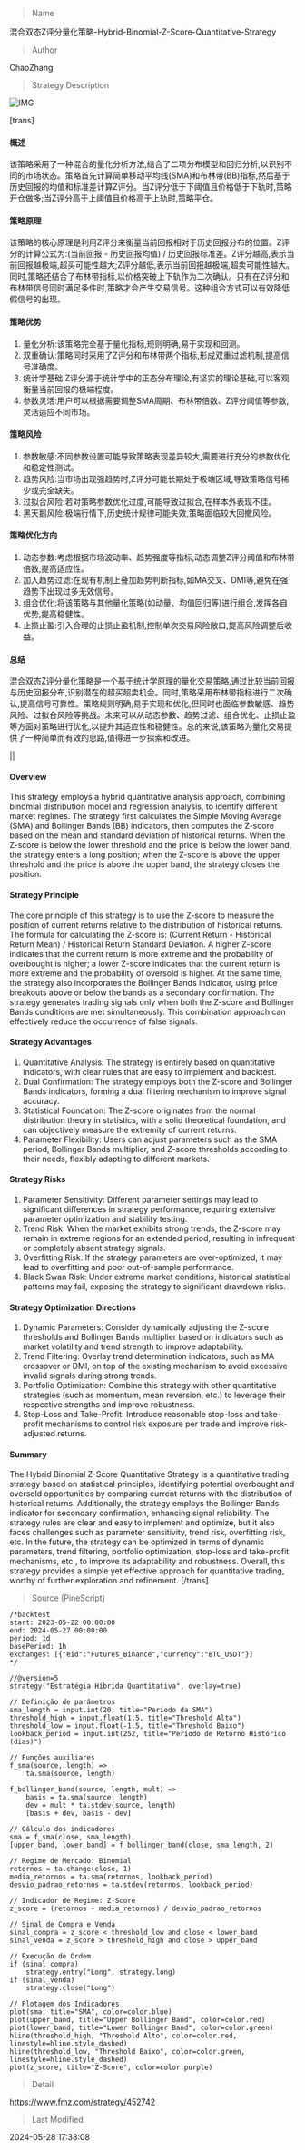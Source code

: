 
> Name

混合双态Z评分量化策略-Hybrid-Binomial-Z-Score-Quantitative-Strategy

> Author

ChaoZhang

> Strategy Description

![IMG](https://www.fmz.com/upload/asset/12be8e880763cfb4b1b.png)

[trans]
#### 概述
该策略采用了一种混合的量化分析方法,结合了二项分布模型和回归分析,以识别不同的市场状态。策略首先计算简单移动平均线(SMA)和布林带(BB)指标,然后基于历史回报的均值和标准差计算Z评分。当Z评分低于下阈值且价格低于下轨时,策略开仓做多;当Z评分高于上阈值且价格高于上轨时,策略平仓。

#### 策略原理
该策略的核心原理是利用Z评分来衡量当前回报相对于历史回报分布的位置。Z评分的计算公式为:(当前回报 - 历史回报均值) / 历史回报标准差。Z评分越高,表示当前回报越极端,超买可能性越大;Z评分越低,表示当前回报越极端,超卖可能性越大。同时,策略还结合了布林带指标,以价格突破上下轨作为二次确认。只有在Z评分和布林带信号同时满足条件时,策略才会产生交易信号。这种组合方式可以有效降低假信号的出现。

#### 策略优势
1. 量化分析:该策略完全基于量化指标,规则明确,易于实现和回测。
2. 双重确认:策略同时采用了Z评分和布林带两个指标,形成双重过滤机制,提高信号准确度。
3. 统计学基础:Z评分源于统计学中的正态分布理论,有坚实的理论基础,可以客观衡量当前回报的极端程度。
4. 参数灵活:用户可以根据需要调整SMA周期、布林带倍数、Z评分阈值等参数,灵活适应不同市场。

#### 策略风险
1. 参数敏感:不同参数设置可能导致策略表现差异较大,需要进行充分的参数优化和稳定性测试。
2. 趋势风险:当市场出现强趋势时,Z评分可能长期处于极端区域,导致策略信号稀少或完全缺失。
3. 过拟合风险:若对策略参数优化过度,可能导致过拟合,在样本外表现不佳。
4. 黑天鹅风险:极端行情下,历史统计规律可能失效,策略面临较大回撤风险。

#### 策略优化方向
1. 动态参数:考虑根据市场波动率、趋势强度等指标,动态调整Z评分阈值和布林带倍数,提高适应性。
2. 加入趋势过滤:在现有机制上叠加趋势判断指标,如MA交叉、DMI等,避免在强趋势下出现过多无效信号。
3. 组合优化:将该策略与其他量化策略(如动量、均值回归等)进行组合,发挥各自优势,提高稳健性。
4. 止损止盈:引入合理的止损止盈机制,控制单次交易风险敞口,提高风险调整后收益。

#### 总结
混合双态Z评分量化策略是一个基于统计学原理的量化交易策略,通过比较当前回报与历史回报分布,识别潜在的超买超卖机会。同时,策略采用布林带指标进行二次确认,提高信号可靠性。策略规则明确,易于实现和优化,但同时也面临参数敏感、趋势风险、过拟合风险等挑战。未来可以从动态参数、趋势过滤、组合优化、止损止盈等方面对策略进行优化,以提升其适应性和稳健性。总的来说,该策略为量化交易提供了一种简单而有效的思路,值得进一步探索和改进。

|| 

#### Overview
This strategy employs a hybrid quantitative analysis approach, combining binomial distribution model and regression analysis, to identify different market regimes. The strategy first calculates the Simple Moving Average (SMA) and Bollinger Bands (BB) indicators, then computes the Z-score based on the mean and standard deviation of historical returns. When the Z-score is below the lower threshold and the price is below the lower band, the strategy enters a long position; when the Z-score is above the upper threshold and the price is above the upper band, the strategy closes the position.

#### Strategy Principle
The core principle of this strategy is to use the Z-score to measure the position of current returns relative to the distribution of historical returns. The formula for calculating the Z-score is: (Current Return - Historical Return Mean) / Historical Return Standard Deviation. A higher Z-score indicates that the current return is more extreme and the probability of overbought is higher; a lower Z-score indicates that the current return is more extreme and the probability of oversold is higher. At the same time, the strategy also incorporates the Bollinger Bands indicator, using price breakouts above or below the bands as a secondary confirmation. The strategy generates trading signals only when both the Z-score and Bollinger Bands conditions are met simultaneously. This combination approach can effectively reduce the occurrence of false signals.

#### Strategy Advantages
1. Quantitative Analysis: The strategy is entirely based on quantitative indicators, with clear rules that are easy to implement and backtest.
2. Dual Confirmation: The strategy employs both the Z-score and Bollinger Bands indicators, forming a dual filtering mechanism to improve signal accuracy.
3. Statistical Foundation: The Z-score originates from the normal distribution theory in statistics, with a solid theoretical foundation, and can objectively measure the extremity of current returns.
4. Parameter Flexibility: Users can adjust parameters such as the SMA period, Bollinger Bands multiplier, and Z-score thresholds according to their needs, flexibly adapting to different markets.

#### Strategy Risks
1. Parameter Sensitivity: Different parameter settings may lead to significant differences in strategy performance, requiring extensive parameter optimization and stability testing.
2. Trend Risk: When the market exhibits strong trends, the Z-score may remain in extreme regions for an extended period, resulting in infrequent or completely absent strategy signals.
3. Overfitting Risk: If the strategy parameters are over-optimized, it may lead to overfitting and poor out-of-sample performance.
4. Black Swan Risk: Under extreme market conditions, historical statistical patterns may fail, exposing the strategy to significant drawdown risks.

#### Strategy Optimization Directions
1. Dynamic Parameters: Consider dynamically adjusting the Z-score thresholds and Bollinger Bands multiplier based on indicators such as market volatility and trend strength to improve adaptability.
2. Trend Filtering: Overlay trend determination indicators, such as MA crossover or DMI, on top of the existing mechanism to avoid excessive invalid signals during strong trends.
3. Portfolio Optimization: Combine this strategy with other quantitative strategies (such as momentum, mean reversion, etc.) to leverage their respective strengths and improve robustness.
4. Stop-Loss and Take-Profit: Introduce reasonable stop-loss and take-profit mechanisms to control risk exposure per trade and improve risk-adjusted returns.

#### Summary
The Hybrid Binomial Z-Score Quantitative Strategy is a quantitative trading strategy based on statistical principles, identifying potential overbought and oversold opportunities by comparing current returns with the distribution of historical returns. Additionally, the strategy employs the Bollinger Bands indicator for secondary confirmation, enhancing signal reliability. The strategy rules are clear and easy to implement and optimize, but it also faces challenges such as parameter sensitivity, trend risk, overfitting risk, etc. In the future, the strategy can be optimized in terms of dynamic parameters, trend filtering, portfolio optimization, stop-loss and take-profit mechanisms, etc., to improve its adaptability and robustness. Overall, this strategy provides a simple yet effective approach for quantitative trading, worthy of further exploration and refinement.
[/trans]



> Source (PineScript)

``` pinescript
/*backtest
start: 2023-05-22 00:00:00
end: 2024-05-27 00:00:00
period: 1d
basePeriod: 1h
exchanges: [{"eid":"Futures_Binance","currency":"BTC_USDT"}]
*/

//@version=5
strategy("Estratégia Híbrida Quantitativa", overlay=true)

// Definição de parâmetros
sma_length = input.int(20, title="Período da SMA")
threshold_high = input.float(1.5, title="Threshold Alto")
threshold_low = input.float(-1.5, title="Threshold Baixo")
lookback_period = input.int(252, title="Período de Retorno Histórico (dias)")

// Funções auxiliares
f_sma(source, length) =>
    ta.sma(source, length)

f_bollinger_band(source, length, mult) =>
    basis = ta.sma(source, length)
    dev = mult * ta.stdev(source, length)
    [basis + dev, basis - dev]

// Cálculo dos indicadores
sma = f_sma(close, sma_length)
[upper_band, lower_band] = f_bollinger_band(close, sma_length, 2)

// Regime de Mercado: Binomial
retornos = ta.change(close, 1)
media_retornos = ta.sma(retornos, lookback_period)
desvio_padrao_retornos = ta.stdev(retornos, lookback_period)

// Indicador de Regime: Z-Score
z_score = (retornos - media_retornos) / desvio_padrao_retornos

// Sinal de Compra e Venda
sinal_compra = z_score < threshold_low and close < lower_band
sinal_venda = z_score > threshold_high and close > upper_band

// Execução de Ordem
if (sinal_compra)
    strategy.entry("Long", strategy.long)
if (sinal_venda)
    strategy.close("Long")

// Plotagem dos Indicadores
plot(sma, title="SMA", color=color.blue)
plot(upper_band, title="Upper Bollinger Band", color=color.red)
plot(lower_band, title="Lower Bollinger Band", color=color.green)
hline(threshold_high, "Threshold Alto", color=color.red, linestyle=hline.style_dashed)
hline(threshold_low, "Threshold Baixo", color=color.green, linestyle=hline.style_dashed)
plot(z_score, title="Z-Score", color=color.purple)

```

> Detail

https://www.fmz.com/strategy/452742

> Last Modified

2024-05-28 17:38:08
